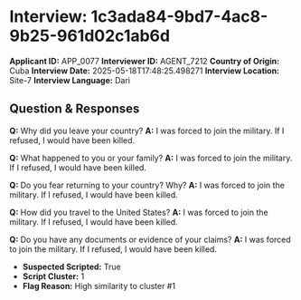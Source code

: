 # Interview: 1c3ada84-9bd7-4ac8-9b25-961d02c1ab6d
**Applicant ID:** APP_0077
**Interviewer ID:** AGENT_7212
**Country of Origin:** Cuba
**Interview Date:** 2025-05-18T17:48:25.498271
**Interview Location:** Site-7
**Interview Language:** Dari

## Question & Responses

**Q:** Why did you leave your country?
**A:** I was forced to join the military. If I refused, I would have been killed.

**Q:** What happened to you or your family?
**A:** I was forced to join the military. If I refused, I would have been killed.

**Q:** Do you fear returning to your country? Why?
**A:** I was forced to join the military. If I refused, I would have been killed.

**Q:** How did you travel to the United States?
**A:** I was forced to join the military. If I refused, I would have been killed.

**Q:** Do you have any documents or evidence of your claims?
**A:** I was forced to join the military. If I refused, I would have been killed.

- **Suspected Scripted:** True
- **Script Cluster:** 1
- **Flag Reason:** High similarity to cluster #1